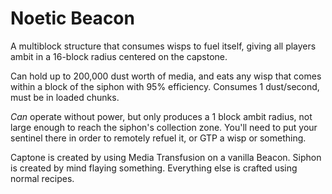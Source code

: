 # Noetic Beacon
A multiblock structure that consumes wisps to fuel itself, giving all players ambit in a 16-block radius centered on the capstone.

Can hold up to 200,000 dust worth of media, and eats any wisp that comes within a block of the siphon with 95% efficiency. Consumes 1 dust/second, must be in loaded chunks.

*Can* operate without power, but only produces a 1 block ambit radius, not large enough to reach the siphon's collection zone. You'll need to put your sentinel there in order to remotely refuel it, or GTP a wisp or something.

Captone is created by using Media Transfusion on a vanilla Beacon. Siphon is created by mind flaying something. Everything else is crafted using normal recipes.
